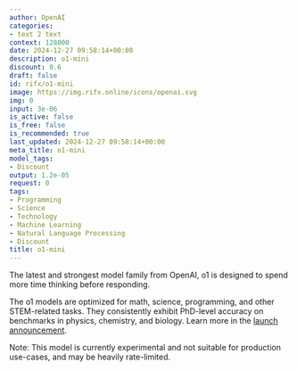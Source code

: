 ```yaml
---
author: OpenAI
categories:
- text 2 text
context: 128000
date: 2024-12-27 09:58:14+00:00
description: o1-mini
discount: 0.6
draft: false
id: rifx/o1-mini
image: https://img.rifx.online/icons/openai.svg
img: 0
input: 3e-06
is_active: false
is_free: false
is_recommended: true
last_updated: 2024-12-27 09:58:14+00:00
meta_title: o1-mini
model_tags:
- Discount
output: 1.2e-05
request: 0
tags:
- Programming
- Science
- Technology
- Machine Learning
- Natural Language Processing
- Discount
title: o1-mini
---
```



The latest and strongest model family from OpenAI, o1 is designed to spend more time thinking before responding.

The o1 models are optimized for math, science, programming, and other STEM-related tasks. They consistently exhibit PhD-level accuracy on benchmarks in physics, chemistry, and biology. Learn more in the [launch announcement](https://openai.com/o1).

Note: This model is currently experimental and not suitable for production use-cases, and may be heavily rate-limited.

